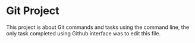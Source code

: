 # Git Project
This project is about Git commands and tasks using the command line, the only task completed using Github interface was to edit this file.
